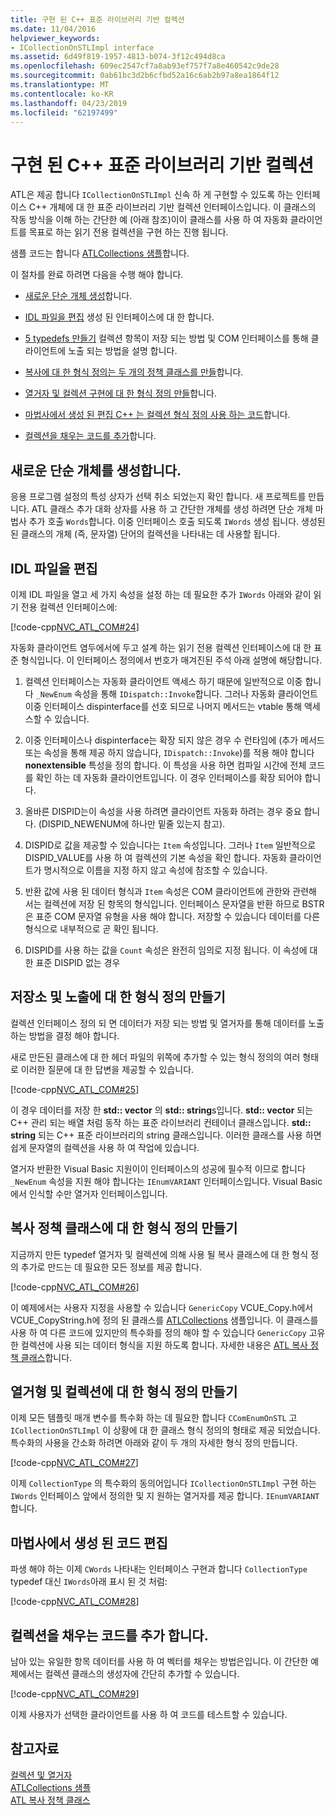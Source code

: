 ```yaml
---
title: 구현 된 C++ 표준 라이브러리 기반 컬렉션
ms.date: 11/04/2016
helpviewer_keywords:
- ICollectionOnSTLImpl interface
ms.assetid: 6d49f819-1957-4813-b074-3f12c494d8ca
ms.openlocfilehash: 609ec2547cf7a8ab93ef757f7a8e460542c9de28
ms.sourcegitcommit: 0ab61bc3d2b6cfbd52a16c6ab2b97a8ea1864f12
ms.translationtype: MT
ms.contentlocale: ko-KR
ms.lasthandoff: 04/23/2019
ms.locfileid: "62197499"
---
```

# <a name="implementing-a-c-standard-library-based-collection"></a>구현 된 C++ 표준 라이브러리 기반 컬렉션

ATL은 제공 합니다 `ICollectionOnSTLImpl` 신속 하 게 구현할 수 있도록 하는 인터페이스 C++ 개체에 대 한 표준 라이브러리 기반 컬렉션 인터페이스입니다. 이 클래스의 작동 방식을 이해 하는 간단한 예 (아래 참조)이이 클래스를 사용 하 여 자동화 클라이언트를 목표로 하는 읽기 전용 컬렉션을 구현 하는 진행 됩니다.

샘플 코드는 합니다 [ATLCollections 샘플](../overview/visual-cpp-samples.md)합니다.

이 절차를 완료 하려면 다음을 수행 해야 합니다.

- [새로운 단순 개체 생성](#vccongenerating_an_object)합니다.

- [IDL 파일을 편집](#vcconedit_the_idl) 생성 된 인터페이스에 대 한 합니다.

- [5 typedefs 만들기](#vcconstorage_and_exposure_typedefs) 컬렉션 항목이 저장 되는 방법 및 COM 인터페이스를 통해 클라이언트에 노출 되는 방법을 설명 합니다.

- [복사에 대 한 형식 정의는 두 개의 정책 클래스를 만들](#vcconcopy_classes)합니다.

- [열거자 및 컬렉션 구현에 대 한 형식 정의 만들](#vcconenumeration_and_collection)합니다.

- [마법사에서 생성 된 편집 C++ 는 컬렉션 형식 정의 사용 하는 코드](#vcconedit_the_generated_code)합니다.

- [컬렉션을 채우는 코드를 추가](#vcconpopulate_the_collection)합니다.

##  <a name="vccongenerating_an_object"></a> 새로운 단순 개체를 생성합니다.

응용 프로그램 설정의 특성 상자가 선택 취소 되었는지 확인 합니다. 새 프로젝트를 만듭니다. ATL 클래스 추가 대화 상자를 사용 하 고 간단한 개체를 생성 하려면 단순 개체 마법사 추가 호출 `Words`합니다. 이중 인터페이스 호출 되도록 `IWords` 생성 됩니다. 생성된 된 클래스의 개체 (즉, 문자열) 단어의 컬렉션을 나타내는 데 사용할 됩니다.

##  <a name="vcconedit_the_idl"></a> IDL 파일을 편집

이제 IDL 파일을 열고 세 가지 속성을 설정 하는 데 필요한 추가 `IWords` 아래와 같이 읽기 전용 컬렉션 인터페이스에:

[!code-cpp[NVC_ATL_COM#24](../atl/codesnippet/cpp/implementing-an-stl-based-collection_1.idl)]

자동화 클라이언트 염두에서에 두고 설계 하는 읽기 전용 컬렉션 인터페이스에 대 한 표준 형식입니다. 이 인터페이스 정의에서 번호가 매겨진된 주석 아래 설명에 해당합니다.

1. 컬렉션 인터페이스는 자동화 클라이언트 액세스 하기 때문에 일반적으로 이중 합니다 `_NewEnum` 속성을 통해 `IDispatch::Invoke`합니다. 그러나 자동화 클라이언트 이중 인터페이스 dispinterface를 선호 되므로 나머지 메서드는 vtable 통해 액세스할 수 있습니다.

1. 이중 인터페이스나 dispinterface는 확장 되지 않은 경우 수 런타임에 (추가 메서드 또는 속성을 통해 제공 하지 않습니다, `IDispatch::Invoke`)를 적용 해야 합니다 **nonextensible** 특성을 정의 합니다. 이 특성을 사용 하면 컴파일 시간에 전체 코드를 확인 하는 데 자동화 클라이언트입니다. 이 경우 인터페이스를 확장 되어야 합니다.

1. 올바른 DISPID는이 속성을 사용 하려면 클라이언트 자동화 하려는 경우 중요 합니다. (DISPID_NEWENUM에 하나만 밑줄 있는지 참고).

1. DISPID로 값을 제공할 수 있습니다는 `Item` 속성입니다. 그러나 `Item` 일반적으로 DISPID_VALUE를 사용 하 여 컬렉션의 기본 속성을 확인 합니다. 자동화 클라이언트가 명시적으로 이름을 지정 하지 않고 속성에 참조할 수 있습니다.

1. 반환 값에 사용 된 데이터 형식과 `Item` 속성은 COM 클라이언트에 관한와 관련해 서는 컬렉션에 저장 된 항목의 형식입니다. 인터페이스 문자열을 반환 하므로 BSTR은 표준 COM 문자열 유형을 사용 해야 합니다. 저장할 수 있습니다 데이터를 다른 형식으로 내부적으로 곧 확인 됩니다.

1. DISPID를 사용 하는 값을 `Count` 속성은 완전히 임의로 지정 됩니다. 이 속성에 대 한 표준 DISPID 없는 경우

##  <a name="vcconstorage_and_exposure_typedefs"></a> 저장소 및 노출에 대 한 형식 정의 만들기

컬렉션 인터페이스 정의 되 면 데이터가 저장 되는 방법 및 열거자를 통해 데이터를 노출 하는 방법을 결정 해야 합니다.

새로 만든된 클래스에 대 한 헤더 파일의 위쪽에 추가할 수 있는 형식 정의의 여러 형태로 이러한 질문에 대 한 답변을 제공할 수 있습니다.

[!code-cpp[NVC_ATL_COM#25](../atl/codesnippet/cpp/implementing-an-stl-based-collection_2.h)]

이 경우 데이터를 저장 한 **std:: vector** 의 **std:: string**s입니다. **std:: vector** 되는 C++ 관리 되는 배열 처럼 동작 하는 표준 라이브러리 컨테이너 클래스입니다. **std:: string** 되는 C++ 표준 라이브러리의 string 클래스입니다. 이러한 클래스를 사용 하면 쉽게 문자열의 컬렉션을 사용 하 여 작업에 있습니다.

열거자 반환한 Visual Basic 지원이이 인터페이스의 성공에 필수적 이므로 합니다 `_NewEnum` 속성을 지원 해야 합니다는 `IEnumVARIANT` 인터페이스입니다. Visual Basic에서 인식할 수만 열거자 인터페이스입니다.

##  <a name="vcconcopy_classes"></a> 복사 정책 클래스에 대 한 형식 정의 만들기

지금까지 만든 typedef 열거자 및 컬렉션에 의해 사용 될 복사 클래스에 대 한 형식 정의 추가로 만드는 데 필요한 모든 정보를 제공 합니다.

[!code-cpp[NVC_ATL_COM#26](../atl/codesnippet/cpp/implementing-an-stl-based-collection_3.h)]

이 예제에서는 사용자 지정을 사용할 수 있습니다 `GenericCopy` VCUE_Copy.h에서 VCUE_CopyString.h에 정의 된 클래스를 [ATLCollections](../overview/visual-cpp-samples.md) 샘플입니다. 이 클래스를 사용 하 여 다른 코드에 있지만의 특수화를 정의 해야 할 수 있습니다 `GenericCopy` 고유한 컬렉션에 사용 되는 데이터 형식을 지원 하도록 합니다. 자세한 내용은 [ATL 복사 정책 클래스](../atl/atl-copy-policy-classes.md)합니다.

##  <a name="vcconenumeration_and_collection"></a> 열거형 및 컬렉션에 대 한 형식 정의 만들기

이제 모든 템플릿 매개 변수를 특수화 하는 데 필요한 합니다 `CComEnumOnSTL` 고 `ICollectionOnSTLImpl` 이 상황에 대 한 클래스 형식 정의의 형태로 제공 되었습니다. 특수화의 사용을 간소화 하려면 아래와 같이 두 개의 자세한 형식 정의 만듭니다.

[!code-cpp[NVC_ATL_COM#27](../atl/codesnippet/cpp/implementing-an-stl-based-collection_4.h)]

이제 `CollectionType` 의 특수화의 동의어입니다 `ICollectionOnSTLImpl` 구현 하는 `IWords` 인터페이스 앞에서 정의한 및 지 원하는 열거자를 제공 합니다. `IEnumVARIANT`합니다.

##  <a name="vcconedit_the_generated_code"></a> 마법사에서 생성 된 코드 편집

파생 해야 하는 이제 `CWords` 나타내는 인터페이스 구현과 합니다 `CollectionType` typedef 대신 `IWords`아래 표시 된 것 처럼:

[!code-cpp[NVC_ATL_COM#28](../atl/codesnippet/cpp/implementing-an-stl-based-collection_5.h)]

##  <a name="vcconpopulate_the_collection"></a> 컬렉션을 채우는 코드를 추가 합니다.

남아 있는 유일한 항목 데이터를 사용 하 여 벡터를 채우는 방법은입니다. 이 간단한 예제에서는 컬렉션 클래스의 생성자에 간단히 추가할 수 있습니다.

[!code-cpp[NVC_ATL_COM#29](../atl/codesnippet/cpp/implementing-an-stl-based-collection_6.h)]

이제 사용자가 선택한 클라이언트를 사용 하 여 코드를 테스트할 수 있습니다.

## <a name="see-also"></a>참고자료

[컬렉션 및 열거자](../atl/atl-collections-and-enumerators.md)<br/>
[ATLCollections 샘플](../overview/visual-cpp-samples.md)<br/>
[ATL 복사 정책 클래스](../atl/atl-copy-policy-classes.md)
